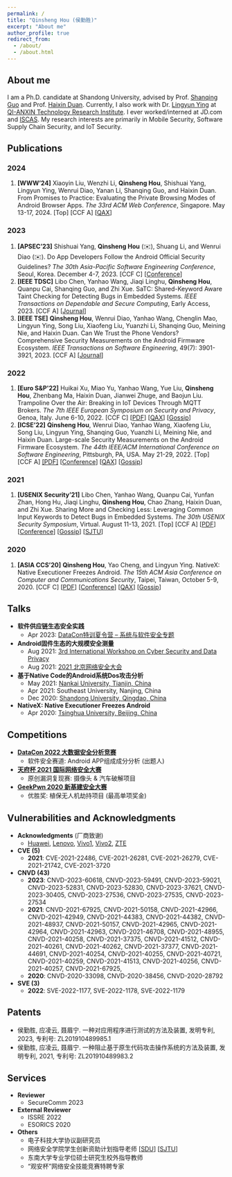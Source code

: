```yaml
---
permalink: /
title: "Qinsheng Hou (侯勤胜)"
excerpt: "About me"
author_profile: true
redirect_from: 
  - /about/
  - /about.html
---
```


About me
------
I am a Ph.D. candidate at Shandong University, advised by Prof. [Shanqing Guo](https://sduiseclab.github.io/profile/guoshanqing.html) and Prof. [Haixin Duan](https://netsec.ccert.edu.cn/people/duanhx/). Currently, I also work with Dr. [Lingyun Ying](http://people.ucas.ac.cn/~yly) at [QI-ANXIN Technology Research Institute](https://research.qianxin.com/). I ever worked/interned at JD.com and [ISCAS](http://www.iscas.ac.cn/). My research interests are primarily in Mobile Security, Software Supply Chain Security, and IoT Security.

Publications
------

### 2024

1. **[WWW’24]** Xiaoyin Liu, Wenzhi Li, **Qinsheng Hou**, Shishuai Yang, Lingyun Ying, Wenrui Diao, Yanan Li, Shanqing Guo, and Haixin Duan. From Promises to Practice: Evaluating the Private Browsing Modes of Android Browser Apps. *The 33rd ACM Web Conference*, Singapore. May 13-17, 2024. [Top] [CCF A] [[QAX](https://research.qianxin.com/archives/1740)]

### 2023

1. **[APSEC’23]** Shishuai Yang, **Qinsheng Hou** (✉️), Shuang Li, and Wenrui Diao (✉️). Do App Developers Follow the Android Official Security Guidelines? *The 30th Asia-Pacific Software Engineering Conference*, Seoul, Korea. December 4-7, 2023. [CCF C] [[Conference](https://conf.researchr.org/details/apsec-2023/apsec-2023-technical-track/42/Do-App-Developers-Follow-the-Android-Official-Data-Security-Guidelines-An-Empirical-)]
1. **[IEEE TDSC]** Libo Chen, Yanhao Wang, Jiaqi Linghu, **Qinsheng Hou**, Quanpu Cai, Shanqing Guo, and Zhi Xue. SaTC: Shared-Keyword Aware Taint Checking for Detecting Bugs in Embedded Systems. *IEEE Transactions on Dependable and Secure Computing*, Early Access, 2023. [CCF A] [[Journal](https://ieeexplore.ieee.org/abstract/document/10226330)]
1. **[IEEE TSE]** **Qinsheng Hou**, Wenrui Diao, Yanhao Wang, Chenglin Mao, Lingyun Ying, Song Liu, Xiaofeng Liu, Yuanzhi Li, Shanqing Guo, Meining Nie, and Haixin Duan. Can We Trust the Phone Vendors? Comprehensive Security Measurements on the Android Firmware Ecosystem. *IEEE Transactions on Software Engineering*, 49(7): 3901-3921, 2023. [CCF A] [[Journal](https://ieeexplore.ieee.org/document/10141678)]

### 2022

1. **[Euro S&P'22]** Huikai Xu, Miao Yu, Yanhao Wang, Yue Liu, **Qinsheng Hou**, Zhenbang Ma, Haixin Duan, Jianwei Zhuge, and Baojun Liu. Trampoline Over the Air: Breaking in IoT Devices Through MQTT Brokers. *The 7th IEEE European Symposium on Security and Privacy*, Genoa, Italy. June 6-10, 2022. [CCF C] [[PDF](https://github.com/ReAbout/Trampoline-Over-the-Air/blob/main/Trampoline%20Over%20the%20Air%20-%20Breaking%20in%20IoT%20Devices%20Through%20MQTT%20Brokers_validated.pdf)] [[QAX](https://research.qianxin.com/archives/1186)] [[Gossip](https://mp.weixin.qq.com/s/EWbDSyauXuTyF4ja9Duv2g)]
1. **[ICSE’22]** **Qinsheng Hou**, Wenrui Diao, Yanhao Wang, Xiaofeng Liu, Song Liu, Lingyun Ying, Shanqing Guo, Yuanzhi Li, Meining Nie, and Haixin Duan. Large-scale Security Measurements on the Android Firmware Ecosystem. *The 44th IEEE/ACM International Conference on Software Engineering*, Pittsburgh, PA, USA. May 21-29, 2022. [Top] [CCF A] [[PDF]](https://chicharitomu14.github.io/files/2022-ICSE.pdf) [[Conference](https://conf.researchr.org/details/icse-2022/icse-2022-papers/36/Large-scale-Security-Measurements-on-the-Android-Firmware-Ecosystem)] [[QAX](https://research.qianxin.com/archives/1208)] [[Gossip](https://mp.weixin.qq.com/s/ykvCJ8biYHunpxjIGW8-uA)]

### 2021

1. **[USENIX Security’21]** Libo Chen, Yanhao Wang, Quanpu Cai, Yunfan Zhan, Hong Hu, Jiaqi Linghu, **Qinsheng Hou**, Chao Zhang, Haixin Duan, and Zhi Xue. Sharing More and Checking Less: Leveraging Common Input Keywords to Detect Bugs in Embedded Systems. *The 30th USENIX Security Symposium*,  Virtual. August 11-13, 2021. [Top] [CCF A] [[PDF](https://www.usenix.org/system/files/sec21-chen-libo.pdf)] [[Conference](https://www.usenix.org/conference/usenixsecurity21/presentation/chen-libo)] [[Gossip](https://mp.weixin.qq.com/s/Xy4x2_cZnyvXAzN3G0skyg)] [[SJTU](https://news.sjtu.edu.cn/jdzh/20210225/142057.html)]

### 2020

1. **[ASIA CCS’20]** **Qinsheng Hou**, Yao Cheng, and Lingyun Ying. NativeX: Native Executioner Freezes Android. *The 15th ACM Asia Conference on Computer and Communications Security*, Taipei, Taiwan, October 5-9, 2020. [CCF C] [[PDF](https://chicharitomu14.github.io/files/2020-NativeX.pdf)] [[Conference](https://dl.acm.org/doi/10.1145/3320269.3384713)] [[QAX](https://research.qianxin.com/archives/918)] [[Gossip](https://mp.weixin.qq.com/s/HFoMdir7j5EwPs6TwfQBnw)]

Talks
------
- **软件供应链生态安全实践**
  - Apr 2023: [DataCon特训夏令营 – 系统与软件安全专题](https://datacon.qianxin.com/video/video-list)
- **Android固件生态的大规模安全测量**
  - Aug 2021: [3rd International Workshop on Cyber Security and Data Privacy](https://mp.weixin.qq.com/s/DzGv_eOpLHVaVy1u4jZ1vw)
  - Aug 2021: [2021 北京网络安全大会](https://bcs.qianxin.com/speakers/show.php?itemid=225)
- **基于Native Code的Android系统Dos攻击分析**
  - May 2021: [Nankai University, Tianjin, China](https://cc.nankai.edu.cn/2021/0507/c13294a356791/page.htm)
  - Apr 2021: Southeast University, Nanjing, China
  - Dec 2020: [Shandong University, Qingdao, China](https://cst.qd.sdu.edu.cn/info/1038/1077.htm)
- **NativeX: Native Executioner Freezes Android**
  - Apr 2020: [Tsinghua University, Beijing, China](http://netsec.ccert.edu.cn/chs/seminars/2020-04-16-NativeX)

## Competitions

- [**DataCon 2022 大数据安全分析竞赛**](https://datacon.qianxin.com/datacon2022)
  - 软件安全赛道: Android APP组成成分分析 (出题人)
- [**天府杯 2021 国际网络安全大赛**](http://www.tianfucup.com/#canjia)
  - 原创漏洞复现赛: 摄像头 & 汽车破解项目
- [**GeekPwn 2020 新基建安全大赛**](https://hof.geekpwn.org/zh/index.html)
  - 优胜奖: 植保无人机劫持项目 (最高单项奖金)

Vulnerabilities and Acknowledgments
------
- **Acknowledgments** (厂商致谢)
  - [Huawei](https://device.harmonyos.com/cn/docs/security/acknowledgments/security-acknowledgments-0000001050066659),  [Lenovo](https://iknow.lenovo.com.cn/detail/199217.html), [Vivo1](https://www.vivo.com/en/support/security-advisory-detail?id=9), [Vivo2](https://www.vivo.com/en/support/security-advisory-detail?id=10), [ZTE](https://support.zte.com.cn/support/news/LoopholeInfoDetail.aspx?newsId=1019084)
- **CVE (5)** 
  - **2021**: CVE-2021-22486, CVE-2021-26281, CVE-2021-26279, CVE-2021-21742, CVE-2021-3720
- **CNVD (43)** 
  - **2023**: CNVD-2023-60618, CNVD-2023-59491, CNVD-2023-59021, CNVD-2023-52831, CNVD-2023-52830, CNVD-2023-37621, CNVD-2023-30405, CNVD-2023-27536, CNVD-2023-27535, CNVD-2023-27534
  - **2021**: CNVD-2021-67925, CNVD-2021-50158, CNVD-2021-42966, CNVD-2021-42949, CNVD-2021-44383, CNVD-2021-44382, CNVD-2021-48937, CNVD-2021-50157, CNVD-2021-42965, CNVD-2021-42964, CNVD-2021-42963, CNVD-2021-46708, CNVD-2021-48955, CNVD-2021-40258, CNVD-2021-37375, CNVD-2021-41512, CNVD-2021-40261, CNVD-2021-40262, CNVD-2021-37377, CNVD-2021-44691, CNVD-2021-40254, CNVD-2021-40255, CNVD-2021-40721, CNVD-2021-40259, CNVD-2021-41513, CNVD-2021-40256, CNVD-2021-40257, CNVD-2021-67925, 
  - **2020**: CNVD-2020-33098, CNVD-2020-38456,  CNVD-2020-28792
- **SVE (3)**
  - **2022**: SVE-2022-1177, SVE-2022-1178, SVE-2022-1179

## Patents

- 侯勤胜, 应凌云, 聂眉宁. 一种对应用程序进行测试的方法及装置, 发明专利, 2023, 专利号: ZL201910489985.1
- 侯勤胜, 应凌云, 聂眉宁. 一种阻止基于原生代码攻击操作系统的方法及装置, 发明专利, 2021, 专利号: ZL201910489983.2

## Services

- **Reviewer**
  - SecureComm 2023
- **External Reviewer**
  - ISSRE 2022
  - ESORICS 2020
- **Others**
  - 电子科技大学协议副研究员
  - 网络安全学院学生创新资助计划指导老师 [[SDU](https://www.qdxq.sdu.edu.cn/info/1282/35098.htm)] [[SJTU](https://www.seiee.sjtu.edu.cn/index_news/8224.html)]
  - 东南大学专业学位硕士研究生校外指导教师
  - “观安杯”网络安全技能竞赛特聘专家


<!--

Getting started
------
1. Register a GitHub account if you don't have one and confirm your e-mail (required!)
1. Fork [this repository](https://github.com/academicpages/academicpages.github.io) by clicking the "fork" button in the top right. 
1. Go to the repository's settings (rightmost item in the tabs that start with "Code", should be below "Unwatch"). Rename the repository "[your GitHub username].github.io", which will also be your website's URL.
1. Set site-wide configuration and create content & metadata (see below -- also see [this set of diffs](http://archive.is/3TPas) showing what files were changed to set up [an example site](https://getorg-testacct.github.io) for a user with the username "getorg-testacct")
1. Upload any files (like PDFs, .zip files, etc.) to the files/ directory. They will appear at https://[your GitHub username].github.io/files/example.pdf.  
1. Check status by going to the repository settings, in the "GitHub pages" section

Site-wide configuration
------
The main configuration file for the site is in the base directory in [_config.yml](https://github.com/academicpages/academicpages.github.io/blob/master/_config.yml), which defines the content in the sidebars and other site-wide features. You will need to replace the default variables with ones about yourself and your site's github repository. The configuration file for the top menu is in [_data/navigation.yml](https://github.com/academicpages/academicpages.github.io/blob/master/_data/navigation.yml). For example, if you don't have a portfolio or blog posts, you can remove those items from that navigation.yml file to remove them from the header. 

Create content & metadata
------
For site content, there is one markdown file for each type of content, which are stored in directories like _publications, _talks, _posts, _teaching, or _pages. For example, each talk is a markdown file in the [_talks directory](https://github.com/academicpages/academicpages.github.io/tree/master/_talks). At the top of each markdown file is structured data in YAML about the talk, which the theme will parse to do lots of cool stuff. The same structured data about a talk is used to generate the list of talks on the [Talks page](https://academicpages.github.io/talks), each [individual page](https://academicpages.github.io/talks/2012-03-01-talk-1) for specific talks, the talks section for the [CV page](https://academicpages.github.io/cv), and the [map of places you've given a talk](https://academicpages.github.io/talkmap.html) (if you run this [python file](https://github.com/academicpages/academicpages.github.io/blob/master/talkmap.py) or [Jupyter notebook](https://github.com/academicpages/academicpages.github.io/blob/master/talkmap.ipynb), which creates the HTML for the map based on the contents of the _talks directory).

**Markdown generator**

I have also created [a set of Jupyter notebooks](https://github.com/academicpages/academicpages.github.io/tree/master/markdown_generator
) that converts a CSV containing structured data about talks or presentations into individual markdown files that will be properly formatted for the academicpages template. The sample CSVs in that directory are the ones I used to create my own personal website at stuartgeiger.com. My usual workflow is that I keep a spreadsheet of my publications and talks, then run the code in these notebooks to generate the markdown files, then commit and push them to the GitHub repository.

How to edit your site's GitHub repository
------
Many people use a git client to create files on their local computer and then push them to GitHub's servers. If you are not familiar with git, you can directly edit these configuration and markdown files directly in the github.com interface. Navigate to a file (like [this one](https://github.com/academicpages/academicpages.github.io/blob/master/_talks/2012-03-01-talk-1.md) and click the pencil icon in the top right of the content preview (to the right of the "Raw | Blame | History" buttons). You can delete a file by clicking the trashcan icon to the right of the pencil icon. You can also create new files or upload files by navigating to a directory and clicking the "Create new file" or "Upload files" buttons. 

Example: editing a markdown file for a talk
![Editing a markdown file for a talk](/images/editing-talk.png)

For more info
------
More info about configuring academicpages can be found in [the guide](https://academicpages.github.io/markdown/). The [guides for the Minimal Mistakes theme](https://mmistakes.github.io/minimal-mistakes/docs/configuration/) (which this theme was forked from) might also be helpful.
-->
